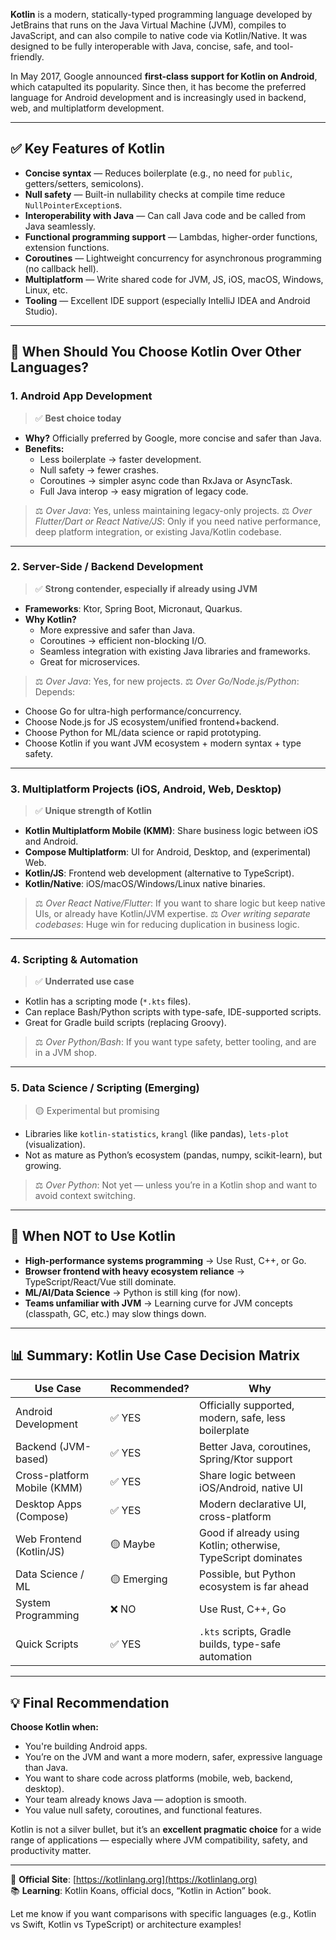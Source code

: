 **Kotlin** is a modern, statically-typed programming language developed by JetBrains that runs on the Java Virtual Machine (JVM), compiles to JavaScript, and can also compile to native code via Kotlin/Native. It was designed to be fully interoperable with Java, concise, safe, and tool-friendly.

In May 2017, Google announced **first-class support for Kotlin on Android**, which catapulted its popularity. Since then, it has become the preferred language for Android development and is increasingly used in backend, web, and multiplatform development.

---

## ✅ Key Features of Kotlin

- **Concise syntax** — Reduces boilerplate (e.g., no need for `public`, getters/setters, semicolons).
- **Null safety** — Built-in nullability checks at compile time reduce `NullPointerException`s.
- **Interoperability with Java** — Can call Java code and be called from Java seamlessly.
- **Functional programming support** — Lambdas, higher-order functions, extension functions.
- **Coroutines** — Lightweight concurrency for asynchronous programming (no callback hell).
- **Multiplatform** — Write shared code for JVM, JS, iOS, macOS, Windows, Linux, etc.
- **Tooling** — Excellent IDE support (especially IntelliJ IDEA and Android Studio).

---

## 🎯 When Should You Choose Kotlin Over Other Languages?

### 1. **Android App Development**
> ✅ **Best choice today**

- **Why?** Officially preferred by Google, more concise and safer than Java.
- **Benefits:**
  - Less boilerplate → faster development.
  - Null safety → fewer crashes.
  - Coroutines → simpler async code than RxJava or AsyncTask.
  - Full Java interop → easy migration of legacy code.

> ⚖️ *Over Java*: Yes, unless maintaining legacy-only projects.
> ⚖️ *Over Flutter/Dart or React Native/JS*: Only if you need native performance, deep platform integration, or existing Java/Kotlin codebase.

---

### 2. **Server-Side / Backend Development**
> ✅ **Strong contender, especially if already using JVM**

- **Frameworks**: Ktor, Spring Boot, Micronaut, Quarkus.
- **Why Kotlin?**
  - More expressive and safer than Java.
  - Coroutines → efficient non-blocking I/O.
  - Seamless integration with existing Java libraries and frameworks.
  - Great for microservices.

> ⚖️ *Over Java*: Yes, for new projects.
> ⚖️ *Over Go/Node.js/Python*: Depends:
  - Choose Go for ultra-high performance/concurrency.
  - Choose Node.js for JS ecosystem/unified frontend+backend.
  - Choose Python for ML/data science or rapid prototyping.
  - Choose Kotlin if you want JVM ecosystem + modern syntax + type safety.

---

### 3. **Multiplatform Projects (iOS, Android, Web, Desktop)**
> ✅ **Unique strength of Kotlin**

- **Kotlin Multiplatform Mobile (KMM)**: Share business logic between iOS and Android.
- **Compose Multiplatform**: UI for Android, Desktop, and (experimental) Web.
- **Kotlin/JS**: Frontend web development (alternative to TypeScript).
- **Kotlin/Native**: iOS/macOS/Windows/Linux native binaries.

> ⚖️ *Over React Native/Flutter*: If you want to share logic but keep native UIs, or already have Kotlin/JVM expertise.
> ⚖️ *Over writing separate codebases*: Huge win for reducing duplication in business logic.

---

### 4. **Scripting & Automation**
> ✅ **Underrated use case**

- Kotlin has a scripting mode (`*.kts` files).
- Can replace Bash/Python scripts with type-safe, IDE-supported scripts.
- Great for Gradle build scripts (replacing Groovy).

> ⚖️ *Over Python/Bash*: If you want type safety, better tooling, and are in a JVM shop.

---

### 5. **Data Science / Scripting (Emerging)**
> 🟡 Experimental but promising

- Libraries like `kotlin-statistics`, `krangl` (like pandas), `lets-plot` (visualization).
- Not as mature as Python’s ecosystem (pandas, numpy, scikit-learn), but growing.

> ⚖️ *Over Python*: Not yet — unless you’re in a Kotlin shop and want to avoid context switching.

---

## 🚫 When NOT to Use Kotlin

- **High-performance systems programming** → Use Rust, C++, or Go.
- **Browser frontend with heavy ecosystem reliance** → TypeScript/React/Vue still dominate.
- **ML/AI/Data Science** → Python is still king (for now).
- **Teams unfamiliar with JVM** → Learning curve for JVM concepts (classpath, GC, etc.) may slow things down.

---

## 📊 Summary: Kotlin Use Case Decision Matrix

| Use Case                     | Recommended? | Why                                                                 |
|-----------------------------|--------------|---------------------------------------------------------------------|
| Android Development         | ✅ YES        | Officially supported, modern, safe, less boilerplate               |
| Backend (JVM-based)         | ✅ YES        | Better Java, coroutines, Spring/Ktor support                       |
| Cross-platform Mobile (KMM) | ✅ YES        | Share logic between iOS/Android, native UI                         |
| Desktop Apps (Compose)      | ✅ YES        | Modern declarative UI, cross-platform                              |
| Web Frontend (Kotlin/JS)    | 🟡 Maybe      | Good if already using Kotlin; otherwise, TypeScript dominates      |
| Data Science / ML           | 🟡 Emerging   | Possible, but Python ecosystem is far ahead                        |
| System Programming          | ❌ NO         | Use Rust, C++, Go                                                  |
| Quick Scripts               | ✅ YES        | `.kts` scripts, Gradle builds, type-safe automation                |

---

## 💡 Final Recommendation

**Choose Kotlin when:**

- You're building Android apps.
- You’re on the JVM and want a more modern, safer, expressive language than Java.
- You want to share code across platforms (mobile, web, backend, desktop).
- Your team already knows Java — adoption is smooth.
- You value null safety, coroutines, and functional features.

Kotlin is not a silver bullet, but it’s an **excellent pragmatic choice** for a wide range of applications — especially where JVM compatibility, safety, and productivity matter.

---

🔗 **Official Site**: [https://kotlinlang.org](https://kotlinlang.org)  
📚 **Learning**: Kotlin Koans, official docs, “Kotlin in Action” book.

Let me know if you want comparisons with specific languages (e.g., Kotlin vs Swift, Kotlin vs TypeScript) or architecture examples!